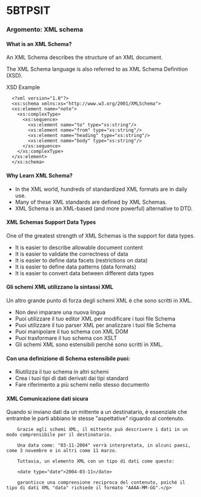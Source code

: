 # 5BTPSIT
<h3>Argomento: XML schema</h3>
<h4>What is an XML Schema?</h4>
<p>An XML Schema describes the structure of an XML document.</p>
<p>The XML Schema language is also referred to as XML Schema Definition (XSD).</p>
<p>XSD Example</p>

      <?xml version="1.0"?>
      <xs:schema xmlns:xs="http://www.w3.org/2001/XMLSchema">
      <xs:element name="note">
        <xs:complexType>
          <xs:sequence>
            <xs:element name="to" type="xs:string"/>
            <xs:element name="from" type="xs:string"/>
            <xs:element name="heading" type="xs:string"/>
            <xs:element name="body" type="xs:string"/>
          </xs:sequence>
        </xs:complexType>
      </xs:element>
      </xs:schema>



<h4>Why Learn XML Schema? </h4>
<ul>
        <li>In the XML world, hundreds of standardized XML formats are in daily use. </li>
        <li>Many of these XML standards are defined by XML Schemas.</li>
        <li> XML Schema is an XML-based (and more powerful) alternative to DTD.</li>
</ul>
<h4>XML Schemas Support Data Types</h4>
<p>One of the greatest strength of XML Schemas is the support for data types.</p>
<ul>
      <li>It is easier to describe allowable document content</li>
      <li>It is easier to validate the correctness of data</li>
      <li>It is easier to define data facets (restrictions on data)</li>
      <li>It is easier to define data patterns (data formats)</li>
      <li>It is easier to convert data between different data types</li>
</ul>

<h4>Gli schemi XML utilizzano la sintassi XML</h4>
<p>Un altro grande punto di forza degli schemi XML è che sono scritti in XML.</p>
    <ul>
        <li>Non devi imparare una nuova lingua</li>
        <li>Puoi utilizzare il tuo editor XML per modificare i tuoi file Schema</li>
        <li>Puoi utilizzare il tuo parser XML per analizzare i tuoi file Schema</li>
        <li>Puoi manipolare il tuo schema con XML DOM</li>
        <li>Puoi trasformare il tuo schema con XSLT</li>
        <li>Gli schemi XML sono estensibili perché sono scritti in XML.</li>
    </ul>
<h4>Con una definizione di Schema estensibile puoi:</h4>
    <ul>
        <li>Riutilizza il tuo schema in altri schemi</li>
        <li>Crea i tuoi tipi di dati derivati ​​dai tipi standard</li>
        <li>Fare riferimento a più schemi nello stesso documento</li>
    </ul>

  <h4>XML Comunicazione dati sicura</h4> 
    <p>Quando si inviano dati da un mittente a un destinatario, è essenziale che entrambe le parti abbiano le stesse "aspettative" riguardo al contenuto.
    
        Grazie agli schemi XML, il mittente può descrivere i dati in un modo comprensibile per il destinatario.
        
        Una data come: "03-11-2004" verrà interpretata, in alcuni paesi, come 3 novembre e in altri come 11 marzo.
        
        Tuttavia, un elemento XML con un tipo di dati come questo:
        
        <date type="date">2004-03-11</date>
        
        garantisce una comprensione reciproca del contenuto, poiché il tipo di dati XML "data" richiede il formato "AAAA-MM-GG".</p>



